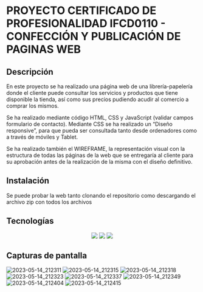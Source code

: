 # PROYECTO CERTIFICADO DE PROFESIONALIDAD   IFCD0110 - CONFECCIÓN Y PUBLICACIÓN DE PAGINAS WEB

## Descripción

En este proyecto se ha realizado una página web de una librería-papelería donde el cliente puede consultar los servicios y productos que tiene disponible la tienda, así como sus precios pudiendo acudir al comercio a comprar los mismos. 

Se ha realizado mediante código HTML, CSS y JavaScript (validar campos formulario de contacto).  Mediante CSS se ha realizado un “Diseño responsive”, para que pueda ser consultada tanto desde ordenadores como a través de móviles  y Tablet. 

Se ha realizado también el WIREFRAME, la representación visual con la estructura de todas las páginas de la web que se entregaría al cliente para su aprobación antes de la realización de la misma con el diseño definitivo. 


## Instalación

Se puede probar la web tanto clonando el repositorio como descargando el archivo zip con todos los archivos


## Tecnologías 

 <p align="center">
 <img src= "https://img.shields.io/badge/html5-%23E34F26.svg?style=for-the-badge&logo=html5&logoColor=white"></img>
 <img src= "https://img.shields.io/badge/CSS3-1572B6?style=for-the-badge&logo=css3&logoColor=white"></img>
 <img src= "https://img.shields.io/badge/javascript-%23323330.svg?style=for-the-badge&logo=javascript&logoColor=%23F7DF1E"></img>
 
 </p>



## Capturas de pantalla

<p align="center">

![2023-05-14_212311](https://github.com/DanielDW23/Proyecto_certificado--IFCD0110/assets/126791645/d041f235-4c6b-40ea-b1a8-da47ee049812)
![2023-05-14_212315](https://github.com/DanielDW23/Proyecto_certificado--IFCD0110/assets/126791645/150bf35b-ad78-4452-8dd5-8701512c1950)
![2023-05-14_212318](https://github.com/DanielDW23/Proyecto_certificado--IFCD0110/assets/126791645/2046eb98-2cf2-41f3-ada2-bb63d30307ed)
![2023-05-14_212323](https://github.com/DanielDW23/Proyecto_certificado--IFCD0110/assets/126791645/a5baf6cd-db2c-4fb8-b759-e64eed730f9a)
![2023-05-14_212337](https://github.com/DanielDW23/Proyecto_certificado--IFCD0110/assets/126791645/735beb71-1bd2-4aca-8bce-7482a351c918)
![2023-05-14_212349](https://github.com/DanielDW23/Proyecto_certificado--IFCD0110/assets/126791645/d41b101a-7454-4830-8938-701eb9e8bbd9)
![2023-05-14_212404](https://github.com/DanielDW23/Proyecto_certificado--IFCD0110/assets/126791645/900f5471-604a-4918-b5d6-d11737b78d3c)
![2023-05-14_212415](https://github.com/DanielDW23/Proyecto_certificado--IFCD0110/assets/126791645/0ce4f91b-4463-4642-bc88-46b62e06e5ee)

</p>




